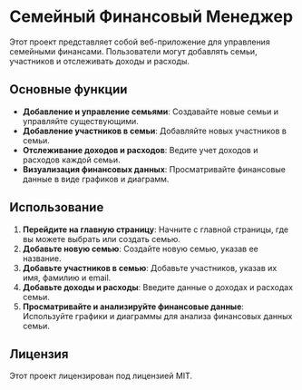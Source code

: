 # Семейный Финансовый Менеджер

Этот проект представляет собой веб-приложение для управления семейными финансами. Пользователи могут добавлять семьи, участников и отслеживать доходы и расходы.

## Основные функции

- **Добавление и управление семьями**: Создавайте новые семьи и управляйте существующими.
- **Добавление участников в семьи**: Добавляйте новых участников в семьи.
- **Отслеживание доходов и расходов**: Ведите учет доходов и расходов каждой семьи.
- **Визуализация финансовых данных**: Просматривайте финансовые данные в виде графиков и диаграмм.

## Использование

1. **Перейдите на главную страницу**: Начните с главной страницы, где вы можете выбрать или создать семью.
2. **Добавьте новую семью**: Создайте новую семью, указав ее название.
3. **Добавьте участников в семью**: Добавьте участников, указав их имя, фамилию и email.
4. **Добавьте доходы и расходы**: Введите данные о доходах и расходах семьи.
5. **Просматривайте и анализируйте финансовые данные**: Используйте графики и диаграммы для анализа финансовых данных семьи.

## Лицензия

Этот проект лицензирован под лицензией MIT.
